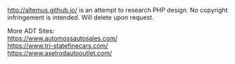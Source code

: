 http://altemus.github.io/ is an attempt to research PHP design. No copyright infringement is intended. Will delete upon request.


More ADT Sites:<br>
https://www.automossautosales.com/<br>
https://www.tri-statefinecars.com/<br>
https://www.axelrodautooutlet.com/<br>

